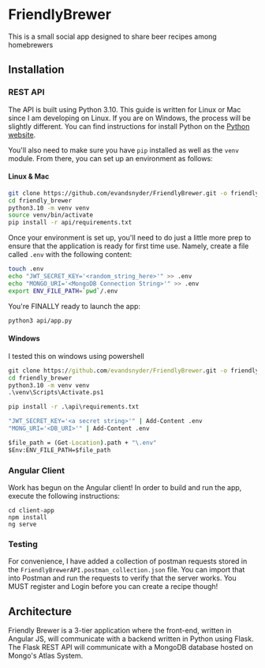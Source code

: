 # FriendlyBrewer

This is a small social app designed to share beer recipes among homebrewers


## Installation

### REST API
The API is built using Python 3.10. This guide is written for Linux or Mac since I am developing on Linux. If you are on Windows, the process will be slightly different. You can find instructions for install Python on the [Python website](https://www.python.org/downloads/).

You'll also need to make sure you have `pip` installed as well as the `venv` module. From there, you can set up an environment as follows:

#### Linux & Mac
```bash
git clone https://github.com/evandsnyder/FriendlyBrewer.git -o friendly_brewer
cd friendly_brewer
python3.10 -m venv venv
source venv/bin/activate
pip install -r api/requirements.txt
```
Once your environment is set up, you'll need to do just a little more prep to ensure that the application is ready for first time use. Namely, create a file called `.env` with the following content:
```bash
touch .env
echo "JWT_SECRET_KEY='<random_string_here>'" >> .env
echo "MONGO_URI='<MongoDB Connection String>'" >> .env
export ENV_FILE_PATH=`pwd`/.env
```

You're FINALLY ready to launch the app:
```bash
python3 api/app.py
```

#### Windows
I tested this on windows using powershell
```bat
git clone https://github.com/evandsnyder/FriendlyBrewer.git -o friendly_brewer
cd friendly_brewer
python3.10 -m venv venv
.\venv\Scripts\Activate.ps1

pip install -r .\api\requirements.txt

"JWT_SECRET_KEY='<a secret string>'" | Add-Content .env
"MONG_URI='<DB_URI>'" | Add-Content .env

$file_path = (Get-Location).path + "\.env"
$Env:ENV_FILE_PATH=$file_path
```

### Angular Client
Work has begun on the Angular client! In order to build and run the app, execute the following instructions:
```
cd client-app
npm install
ng serve
```

### Testing
For convenience, I have added a collection of postman requests stored in the `FriendlyBrewerAPI.postman_collection.json` file. You can import that into Postman and run the requests to verify that the server works. You MUST register and Login before you can create a recipe though!

## Architecture

Friendly Brewer is a 3-tier application where the front-end, written in Angular JS, will communicate with a backend written in Python using Flask. The Flask REST API will communicate with a MongoDB database hosted on Mongo's Atlas System.